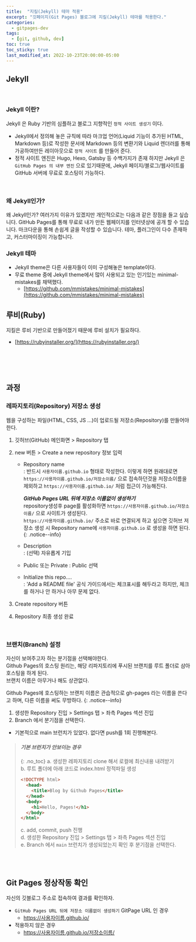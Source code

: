 ```yaml
---
title:  "지킬(Jekyll) 테마 적용"
excerpt: "깃페이지(Git Pages) 블로그에 지킬(Jekyll) 테마를 적용한다."
categories:
  - gitpages-dev
tags:
  - [git, github, dev]
toc: true
toc_sticky: true
last_modified_at: 2022-10-23T20:00:00-05:00
---
```

## Jekyll
<br>

### Jekyll 이란?
Jekyll 은 Ruby 기반의 심플하고 블로그 지향적인 `정적 사이트 생성기` 이다. 

* Jekyll에서 정의해 놓은 규칙에 따라 마크업 언어(Liquid 기능이 추가된 HTML, Markdown 등)로 작성한 문서에 Markdown 등의 변환기와 Liquid 렌더러를 통해 가공하여만든 레이아웃으로 `정적 사이트` 를 만들어 준다.
* 정적 사이트 엔진은 Hugo, Hexo, Gatsby 등 수백가지가 존재 하지만 Jekyll 은 `GitHub Pages 의 내부 엔진` 으로 있기때문에, Jekyll 페이지/블로그/웹사이트를 GitHub 서버에 무료로 호스팅이 가능하다.
<br>

### 왜 Jekyll인가?
왜 Jekyll인가?
여러가지 이유가 있겠지만 개인적으로는 다음과 같은 장점을 들고 싶습니다.
GitHub Pages를 통해 무료로 내가 만든 웹페이지를 인터넷상에 공개 할 수 있습니다.
마크다운을 통해 손쉽게 글을 작성할 수 있습니다.
테마, 플러그인이 다수 존재하고, 커스터마이징이 가능합니다.
<br>

### Jekyll 테마
- Jekyll theme은 다른 사용자들이 이미 구성해놓은 template이다.
- 무료 theme 중에 Jekyll theme에서 많이 사용되고 있는 인기있는 minimal-mistakes를 채택했다.
  - [https://github.com/mmistakes/minimal-mistakes](https://github.com/mmistakes/minimal-mistakes)

## 루비(Ruby)
지킬은 루비 기반으로 만들어졌기 때문에 루비 설치가 필요하다.
- [https://rubyinstaller.org/](https://rubyinstaller.org/)
<br>

### 

<br>

## 과정

### 레파지토리(Repository) 저장소 생성
웹을  구성하는  파일(HTML, CSS, JS ...)이  업로드될  저장소(Repository)를  만들어야  한다.

1. 깃허브(GitHub) 메인화면 > Repository 탭
2. new 버튼 > Create a new repository 정보 입력
    * Repository name  
    : 반드시  `사용자이름.github.io` 형태로 작성한다. 이렇게 하면 원래대로면 `https://사용자이름.github.io/저장소이름/` 으로 접속하던것을 저장소이름을 제외하고 `https://사용자이름.github.io/` 처럼 접근이 가능해진다.   

      ***GitHub Pages URL 뒤에 저장소 이름없이 생성하기***  
	  repository생성후 page를 활성화하면 `https://사용자이름.github.io/저장소이름/` 으로 사이트가 생성된다.  
	  `https://사용자이름.github.io/` 주소로 바로 연결되게 하고 싶으면 깃허브 저장소 생성 시 Repository name에 `사용자이름.github.io` 로 생성을 하면 된다.
	  {:  .notice--info}

    * Description  
    : (선택) 자유롭게 기입
    * Public 또는 Private
    : Public 선택
    * Initialize this repo....  
    : 'Add a README file' 공식 가이드에서는 체크표시를 해두라고 하지만, 체크를 하거나 안 하거나 아무 문제 없다.

3. Create repository 버튼 
4. Repository 최종 생성 완료  
<br>

### 브랜치(Branch) 설정
자신이 보여주고자 하는 분기점을 선택해야한다.  
Github Pages의 호스팅 원리는, 해당 리파지토리에 푸시된 브랜치를 루트 폴더로 삼아 호스팅을 하게 된다.  
브랜치 이름은 아무거나 해도 상관없다.

Github Pages에 호스팅하는 브랜치 이름은 관습적으로 gh-pages 라는 이름을 쓴다고 하며, 다른 이름을 써도 무방하다. 
{:  .notice--info}

1. 생성한 Repository 진입 > Settings 탭 > 좌측 Pages 섹션 진입
2. Branch 에서 분기점을 선택한다.
* 기본적으로 main 브런치가 있었다. 없다면 push를 1회 진행해본다.

> #### ***기본 브런치가 안보이는 경우***  
> {: .no_toc}
> a. 생성한 레파지토리 clone 해서 로컬에 최신내용 내려받기  
> b. 루트 폴더에 아래 코드로 index.html 정적파일 생성  
> ```html
> <!DOCTYPE html>
>   <head>
>     <title>Blog by Github Pages</title>
>   </head>
>   <body>
>     <h1>Hello, Pages!</h1>
>   </body>
> </html>
> ```
> c. add, commit, push 진행  
> d. 생성한 Repository 진입 > Settings 탭 > 좌측 Pages 섹션 진입  
> e. Branch 에서 `main` 브런치가 생성되었는지 확인 후 분기점을 선택한다.
<br>
<br>

## Git Pages 정상작동 확인
자신의 깃블로그 주소로 접속하여 결과를 확인하자. 

* `GitHub Pages URL 뒤에 저장소 이름없이 생성하기` GitPage URL 인 경우
    * https://사용자이름.github.io/
* 적용하지 않은 경우
    * https://사용자이름.github.io/저장소이름/